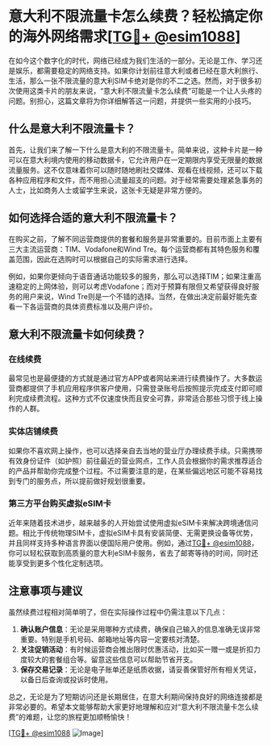 # 意大利不限流量卡怎么续费？轻松搞定你的海外网络需求[[TG💪+ @esim1088](https://t.me/s/esim1088)]

在如今这个数字化的时代，网络已经成为我们生活的一部分。无论是工作、学习还是娱乐，都需要稳定的网络支持。如果你计划前往意大利或者已经在意大利旅行、生活，那么一张不限流量的意大利SIM卡绝对是你的不二之选。然而，对于很多初次使用这类卡片的朋友来说，“意大利不限流量卡怎么续费”可能是一个让人头疼的问题。别担心，这篇文章将为你详细解答这一问题，并提供一些实用的小技巧。

## 什么是意大利不限流量卡？

首先，让我们来了解一下什么是意大利的不限流量卡。简单来说，这种卡片是一种可以在意大利境内使用的移动数据卡，它允许用户在一定期限内享受无限量的数据流量服务。这不仅意味着你可以随时随地刷社交媒体、观看在线视频，还可以下载各种应用程序和文件，而不用担心流量超支的问题。对于经常需要处理紧急事务的人士，比如商务人士或留学生来说，这张卡无疑是非常方便的。

## 如何选择合适的意大利不限流量卡？

在购买之前，了解不同运营商提供的套餐和服务是非常重要的。目前市面上主要有三大主流运营商：TIM、Vodafone和Wind Tre。每个运营商都有其特色服务和覆盖范围，因此在选购时可以根据自己的实际需求进行选择。

例如，如果你更倾向于语音通话功能较多的服务，那么可以选择TIM；如果注重高速稳定的上网体验，则可以考虑Vodafone；而对于预算有限但又希望获得良好服务的用户来说，Wind Tre则是一个不错的选择。当然，在做出决定前最好能先查看一下各运营商的具体资费标准以及用户评价。

## 意大利不限流量卡如何续费？

### 在线续费

最常见也是最便捷的方式就是通过官方APP或者网站来进行续费操作了。大多数运营商都提供了手机应用程序供客户使用，只需登录账号后按照提示完成支付即可顺利完成续费流程。这种方式不仅速度快而且安全可靠，非常适合那些习惯于线上操作的人群。

### 实体店铺续费

如果你不喜欢网上操作，也可以选择亲自去当地的营业厅办理续费手续。只需携带有效身份证件（如护照）前往最近的营业网点，工作人员会根据你的需求推荐适合的产品并帮助你完成整个过程。不过需要注意的是，在某些偏远地区可能不容易找到专门的服务点，所以提前做好规划很重要。

### 第三方平台购买虚拟eSIM卡

近年来随着技术进步，越来越多的人开始尝试使用虚拟eSIM卡来解决跨境通信问题。相比于传统物理SIM卡，虚拟eSIM卡具有安装简便、无需更换设备等优势，并且同样支持多种语言界面以便国际用户使用。例如，通过[TG💪+ @esim1088](https://t.me/s/esim1088)，你可以轻松获取到高质量的意大利eSIM卡服务，省去了邮寄等待的时间，同时还能享受到更多个性化定制选项。

## 注意事项与建议

虽然续费过程相对简单明了，但在实际操作过程中仍需注意以下几点：

1. **确认账户信息**：无论是采用哪种方式续费，确保自己输入的信息准确无误非常重要。特别是手机号码、邮箱地址等内容一定要核对清楚。
2. **关注促销活动**：有时候运营商会推出限时优惠活动，比如买一赠一或是折扣力度较大的套餐组合等。留意这些信息可以帮助节省开支。
3. **保存交易记录**：无论是电子账单还是纸质收据，请妥善保管好所有相关凭证，以备日后查询或投诉时使用。

总之，无论是为了短期访问还是长期居住，在意大利期间保持良好的网络连接都是非常必要的。希望本文能够帮助大家更好地理解和应对“意大利不限流量卡怎么续费”的难题，让您的旅程更加顺畅愉快！

[[TG💪+ @esim1088](https://t.me/s/esim1088) ![Image](https://i.postimg.cc/4NQfJmqS/Snipaste-2025-05-13-00-14-12.png)]